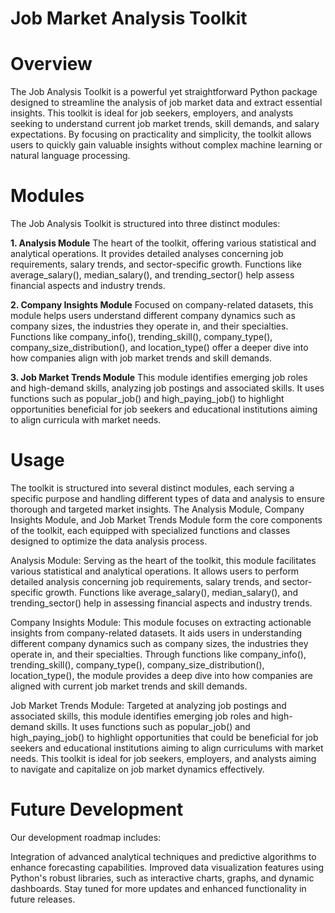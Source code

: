 # Job Market Analysis Toolkit

# Overview
The Job Analysis Toolkit is a powerful yet straightforward Python package designed to streamline the analysis of job market data and extract essential insights. This toolkit is ideal for job seekers, employers, and analysts seeking to understand current job market trends, skill demands, and salary expectations. By focusing on practicality and simplicity, the toolkit allows users to quickly gain valuable insights without complex machine learning or natural language processing.

# Modules
The Job Analysis Toolkit is structured into three distinct modules:

**1. Analysis Module**
The heart of the toolkit, offering various statistical and analytical operations. It provides detailed analyses concerning job requirements, salary trends, and sector-specific growth. Functions like average_salary(), median_salary(), and trending_sector() help assess financial aspects and industry trends.

**2. Company Insights Module**
Focused on company-related datasets, this module helps users understand different company dynamics such as company sizes, the industries they operate in, and their specialties. Functions like company_info(), trending_skill(), company_type(), company_size_distribution(), and location_type() offer a deeper dive into how companies align with job market trends and skill demands.

**3. Job Market Trends Module**
This module identifies emerging job roles and high-demand skills, analyzing job postings and associated skills. It uses functions such as popular_job() and high_paying_job() to highlight opportunities beneficial for job seekers and educational institutions aiming to align curricula with market needs.

# Usage
The toolkit is structured into several distinct modules, each serving a specific purpose and
handling different types of data and analysis to ensure thorough and targeted market insights.
The Analysis Module, Company Insights Module, and Job Market Trends Module form the core
components of the toolkit, each equipped with specialized functions and classes designed to
optimize the data analysis process.

Analysis Module: Serving as the heart of the toolkit, this module facilitates various statistical
and analytical operations. It allows users to perform detailed analysis concerning job
requirements, salary trends, and sector-specific growth. Functions like average_salary(),
median_salary(), and trending_sector() help in assessing financial aspects and industry trends.

Company Insights Module: This module focuses on extracting actionable insights from
company-related datasets. It aids users in understanding different company dynamics such as
company sizes, the industries they operate in, and their specialties. Through functions like
company_info(), trending_skill(), company_type(), company_size_distribution(),
location_type(), the module provides a deep dive into how companies are aligned with current
job market trends and skill demands.

Job Market Trends Module: Targeted at analyzing job postings and associated skills, this
module identifies emerging job roles and high-demand skills. It uses functions such as
popular_job() and high_paying_job() to highlight opportunities that could be beneficial for job
seekers and educational institutions aiming to align curriculums with market needs.
This toolkit is ideal for job seekers, employers, and analysts aiming to navigate and capitalize
on job market dynamics effectively.

# Future Development
Our development roadmap includes:

Integration of advanced analytical techniques and predictive algorithms to enhance forecasting capabilities.
Improved data visualization features using Python's robust libraries, such as interactive charts, graphs, and dynamic dashboards.
Stay tuned for more updates and enhanced functionality in future releases.
